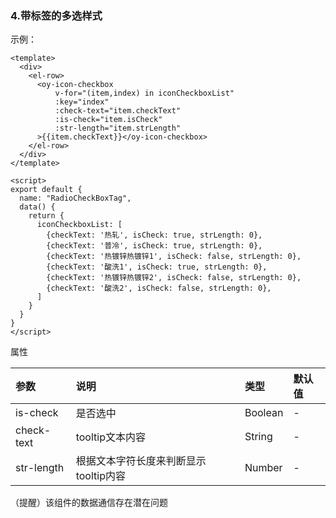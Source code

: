 ### 4.带标签的多选样式

示例：

```vue
<template>
  <div>
    <el-row>
      <oy-icon-checkbox
          v-for="(item,index) in iconCheckboxList"
          :key="index"
          :check-text="item.checkText"
          :is-check="item.isCheck"
          :str-length="item.strLength"
      >{{item.checkText}}</oy-icon-checkbox>
    </el-row>
  </div>
</template>

<script>
export default {
  name: "RadioCheckBoxTag",
  data() {
    return {
      iconCheckboxList: [
        {checkText: '热轧', isCheck: true, strLength: 0},
        {checkText: '普冷', isCheck: true, strLength: 0},
        {checkText: '热镀锌热镀锌1', isCheck: false, strLength: 0},
        {checkText: '酸洗1', isCheck: true, strLength: 0},
        {checkText: '热镀锌热镀锌2', isCheck: false, strLength: 0},
        {checkText: '酸洗2', isCheck: false, strLength: 0},
      ]
    }
  }
}
</script>
```



属性

| 参数       | 说明                                  | 类型    | 默认值 |
| :--------- | :------------------------------------ | :------ | :----- |
| is-check   | 是否选中                              | Boolean | -      |
| check-text | tooltip文本内容                       | String  | -      |
| str-length | 根据文本字符长度来判断显示tooltip内容 | Number  | -      |

（提醒）该组件的数据通信存在潜在问题